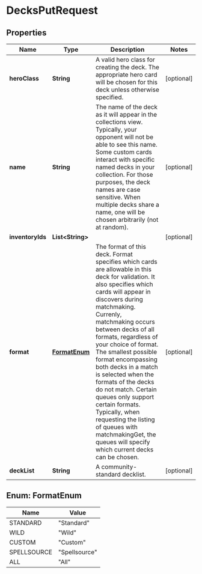 
# DecksPutRequest

## Properties
Name | Type | Description | Notes
------------ | ------------- | ------------- | -------------
**heroClass** | **String** | A valid hero class for creating the deck. The appropriate hero card will be chosen for this deck unless otherwise specified.  |  [optional]
**name** | **String** | The name of the deck as it will appear in the collections view. Typically, your opponent will not be able to see this name.  Some custom cards interact with specific named decks in your collection. For those purposes, the deck names are case sensitive. When multiple decks share a name, one will be chosen arbitrarily (not at random).  |  [optional]
**inventoryIds** | **List&lt;String&gt;** |  |  [optional]
**format** | [**FormatEnum**](#FormatEnum) | The format of this deck. Format specifies which cards are allowable in this deck for validation. It also specifies which cards will appear in discovers during matchmaking.  Currenly, matchmaking occurs between decks of all formats, regardless of your choice of format. The smallest possible format encompassing both decks in a match is selected when the formats of the decks do not match.  Certain queues only support certain formats. Typically, when requesting the listing of queues with matchmakingGet, the queues will specify which current decks can be chosen.  |  [optional]
**deckList** | **String** | A community-standard decklist.  |  [optional]


<a name="FormatEnum"></a>
## Enum: FormatEnum
Name | Value
---- | -----
STANDARD | &quot;Standard&quot;
WILD | &quot;Wild&quot;
CUSTOM | &quot;Custom&quot;
SPELLSOURCE | &quot;Spellsource&quot;
ALL | &quot;All&quot;



